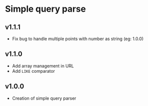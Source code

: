 # Simple query parse

## v1.1.1

- Fix bug to handle multiple points with number as string (eg: 1.0.0)

## v1.1.0

- Add array management in URL
- Add `LIKE` comparator

## v1.0.0

- Creation of simple query parser
